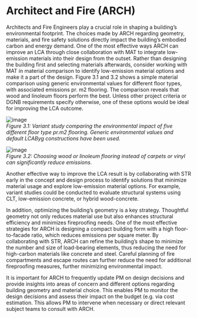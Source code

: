 # Architect and Fire (ARCH)
Architects and Fire Engineers play a crucial role in shaping a building’s environmental footprint. The choices made by ARCH regarding geometry, materials, and fire safety solutions directly impact the building’s embodied carbon and energy demand.
One of the most effective ways ARCH can improve an LCA through close collaboration with MAT to integrate low-emission materials into their design from the outset. Rather than designing the building first and selecting materials afterwards, consider working with MAT in material comparison to identify low-emission material options and make it a part of the design. Figure 3.1 and 3.2 shows a simple material comparison using generic environmental values for different floor types, with associated emissions pr. m2 flooring. The comparison reveals that wood and linoleum floors perform the best. Unless other project criteria or DGNB requirements specify otherwise, one of these options would be ideal for improving the LCA outcome.

![image](https://github.com/user-attachments/assets/f81a4db4-39e4-4c69-a084-07c86cd3a593)  
*Figure 3.1: Variant study comparing the environmental impact of five different floor type pr.m2 flooring. Generic environmental values and default LCAByg constructions have been used.*

![image](https://github.com/user-attachments/assets/9f68a091-a67d-44f6-9668-00e9dc4bd9d7)  
*Figure 3.2: Choosing wood or linoleum flooring instead of carpets or vinyl can significantly reduce emissions.*

Another effective way to improve the LCA result is by collaborating with STR early in the concept and design process to identify solutions that minimize material usage and explore low-emission material options. For example, variant studies could be conducted to evaluate structural systems using CLT, low-emission concrete, or hybrid wood-concrete.

In addition, optimizing the building’s geometry is a key strategy. Thoughtful geometry not only reduces material use but also enhances structural efficiency and minimizes fireproofing needs. One of the most effective strategies for ARCH is designing a compact building form with a high floor-to-facade ratio, which reduces emissions per square meter. By collaborating with STR, ARCH can refine the building’s shape to minimize the number and size of load-bearing elements, thus reducing the need for high-carbon materials like concrete and steel. Careful planning of fire compartments and escape routes can further reduce the need for additional fireproofing measures, further minimizing environmental impact. 

It is important for ARCH to frequently update PM on design decisions and provide insights into areas of concern and different options regarding building geometry and material choice. This enables PM to monitor the design decisions and assess their impact on the budget (e.g. via cost estimation. This allows PM to intervene when necessary or direct relevant subject teams to consult with ARCH.






